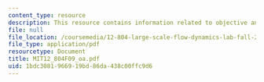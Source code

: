 ```yaml
---
content_type: resource
description: This resource contains information related to objective analysis.
file: null
file_location: /coursemedia/12-804-large-scale-flow-dynamics-lab-fall-2009/1bdc3081966919bd86da438c00ffc9d6_MIT12_804F09_oa.pdf
file_type: application/pdf
resourcetype: Document
title: MIT12_804F09_oa.pdf
uid: 1bdc3081-9669-19bd-86da-438c00ffc9d6
---
```

